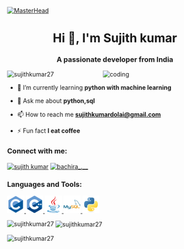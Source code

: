 [![MasterHead](https://camo.githubusercontent.com/b9d2cf6f810f95b5fb495edca02c307d492c32f71a62ab6c801e416fa5492338/68747470733a2f2f692e70696e696d672e636f6d2f6f726967696e616c732f37372f63612f61332f37376361613332383834643733356434333961646534356261333766656166322e676966)](https//sujithkumar27.io)
<h1 align="center">Hi 👋, I'm Sujith kumar</h1>
<h3 align="center">A passionate developer from India</h3>
<img align="right" alt="coding" width="280" src="https://i.redd.it/oc2qyms825361.gif">


<p align="left"> <img src="https://komarev.com/ghpvc/?username=sujithkumar27&label=Profile%20views&color=0e75b6&style=flat" alt="sujithkumar27" /> </p>

- 🌱 I’m currently learning **python with machine learning**

- 💬 Ask me about **python,sql**

- 📫 How to reach me **sujithkumardolai@gmail.com**

- ⚡ Fun fact **I eat coffee**

<h3 align="left">Connect with me:</h3>
<p align="left">
<a href="https://linkedin.com/in/sujith kumar" target="blank"><img align="center" src="https://raw.githubusercontent.com/rahuldkjain/github-profile-readme-generator/master/src/images/icons/Social/linked-in-alt.svg" alt="sujith kumar" height="30" width="40" /></a>
<a href="https://instagram.com/bachira_.__" target="blank"><img align="center" src="https://raw.githubusercontent.com/rahuldkjain/github-profile-readme-generator/master/src/images/icons/Social/instagram.svg" alt="bachira_.__" height="30" width="40" /></a>
</p>

<h3 align="left">Languages and Tools:</h3>
<p align="left"> <a href="https://www.cprogramming.com/" target="_blank" rel="noreferrer"> <img src="https://raw.githubusercontent.com/devicons/devicon/master/icons/c/c-original.svg" alt="c" width="40" height="40"/> </a> <a href="https://www.w3schools.com/cpp/" target="_blank" rel="noreferrer"> <img src="https://raw.githubusercontent.com/devicons/devicon/master/icons/cplusplus/cplusplus-original.svg" alt="cplusplus" width="40" height="40"/> </a> <a href="https://www.java.com" target="_blank" rel="noreferrer"> <img src="https://raw.githubusercontent.com/devicons/devicon/master/icons/java/java-original.svg" alt="java" width="40" height="40"/> </a> <a href="https://www.mysql.com/" target="_blank" rel="noreferrer"> <img src="https://raw.githubusercontent.com/devicons/devicon/master/icons/mysql/mysql-original-wordmark.svg" alt="mysql" width="40" height="40"/> </a> <a href="https://www.python.org" target="_blank" rel="noreferrer"> <img src="https://raw.githubusercontent.com/devicons/devicon/master/icons/python/python-original.svg" alt="python" width="40" height="40"/> </a> </p>

<p><img align="left" src="https://github-readme-stats.vercel.app/api/top-langs?username=sujithkumar27&theme=dark&hide_border=false_show_icons=true&locale=en&layout=compact" alt="sujithkumar27" /></p>

<p>&nbsp;<img align="center" src="https://github-readme-stats.vercel.app/api?username=sujithkumar27&theme=dark&hide_border=true_icons=true&locale=en" alt="sujithkumar27" /></p>

<p><img align="center" src="https://github-readme-streak-stats.herokuapp.com/?user=sujithkumar27&theme=dark&hide_border=false" alt="sujithkumar27" /></p>
